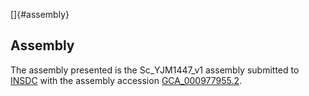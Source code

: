 []{#assembly}

Assembly
--------

The assembly presented is the Sc\_YJM1447\_v1 assembly submitted to
[INSDC](http://www.insdc.org) with the assembly accession
[GCA\_000977955.2](http://www.ebi.ac.uk/ena/data/view/GCA_000977955.2).
